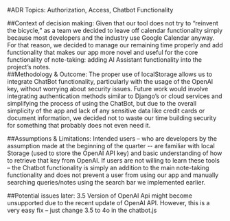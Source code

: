 #ADR Topics: Authorization, Access, Chatbot Functionality

##Context of decision making:
 Given that our tool does not try to “reinvent the bicycle,” as a team we decided to leave off calendar functionality simply because most developers and the industry use Google Calendar anyway. For that reason, we decided to manage our remaining time properly and add functionality that makes our app more novel and useful for the core functionality of note-taking: adding AI Assistant functionality into the project’s notes.   
##Methodology & Outcome: 
The proper use of localStorage allows us to integrate ChatBot functionality, particularly with the usage of the OpenAI key, without worrying about security issues. Future work would involve integrating authentication methods similar to Django’s or cloud services and simplifying the process of using the ChatBot, but due to the overall simplicity of the app and lack of any sensitive data like credit cards or document information, we decided not to waste our time building security for something that probably does not even need it.

##Assumptions & Limitations: 
Intended users – who are developers by the assumption made at the beginning of the quarter -- are familiar with local Storage (used to store the OpenAI API key) and basic understanding of how to retrieve that key from OpenAI. 
If users are not willing to learn these tools – the Chatbot functionality is simply an addition to the main note-taking functionality and does not prevent a user from using our app and manually searching queries/notes using the search bar we implemented earlier. 

##Potential issues later: 
3.5 Version of OpenAI Api might become unsupported due to the recent update of OpenAI API.  However, this is a very easy fix – just change 3.5 to 4o in the chatbot.js
